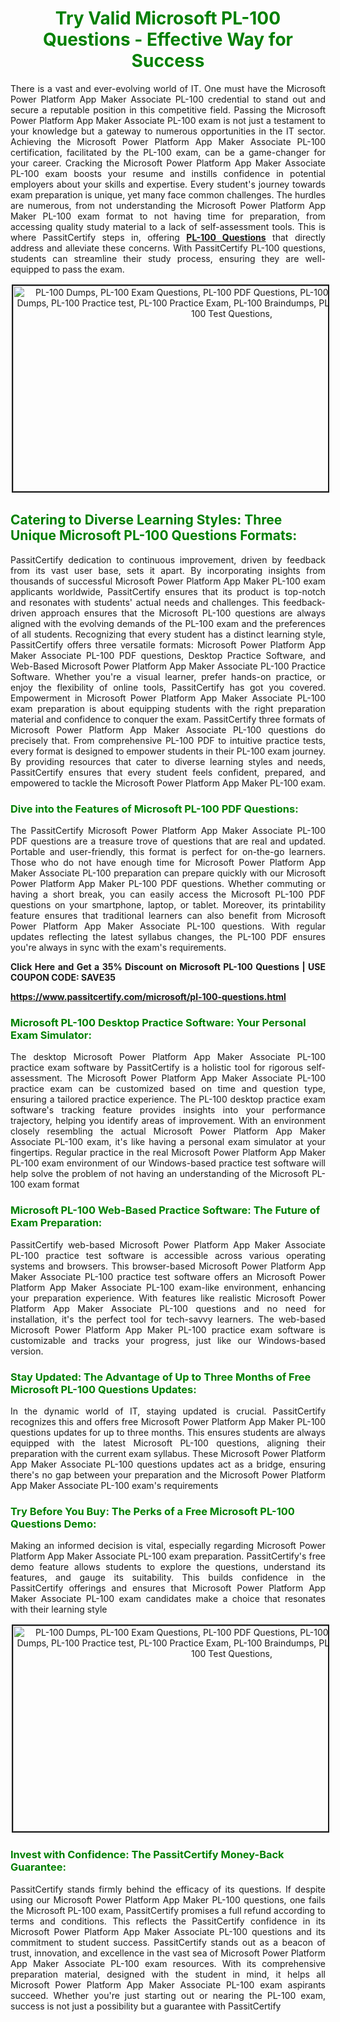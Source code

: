 <h1 style="text-align: center;"><strong><span style="display:block; color:Green; #AED6F1; ">Try Valid Microsoft PL-100 Questions - Effective Way for Success</span></strong></h1>

<p style="text-align: justify;">There is a vast and ever-evolving world of IT. One must have the Microsoft Power Platform App Maker Associate PL-100 credential to stand out and secure a reputable position in this competitive field. Passing the Microsoft Power Platform App Maker Associate PL-100 exam is not just a testament to your knowledge but a gateway to numerous opportunities in the IT sector. Achieving the Microsoft Power Platform App Maker Associate PL-100 certification, facilitated by the PL-100 exam, can be a game-changer for your career. Cracking the Microsoft Power Platform App Maker Associate PL-100 exam boosts your resume and instills confidence in potential employers about your skills and expertise. Every student's journey towards exam preparation is unique, yet many face common challenges. The hurdles are numerous, from not understanding the Microsoft Power Platform App Maker PL-100 exam format to not having time for preparation, from accessing quality study material to a lack of self-assessment tools. This is where PassitCertify steps in, offering <a href="https://www.passitcertify.com/microsoft/pl-100-questions.html"><strong>PL-100 Questions</strong></a> that directly address and alleviate these concerns. With PassitCertify PL-100 questions, students can streamline their study process, ensuring they are well-equipped to pass the exam.</p>

<p style="text-align: center;"><img alt="PL-100 Dumps, PL-100 Exam Questions, PL-100 PDF Questions, PL-100 PDF Dumps, PL-100 Exam Dumps, PL-100 Practice test, PL-100 Practice Exam, PL-100 Braindumps, PL-100 Practice Questions, PL-100 Test Questions," src="https://i.imgur.com/Y6Q6Ja9.jpeg/TWc1Fxk/4.jpg/hJ7dIY5.jpeg/RYZZ1AT.jpeg/TJ0bphj.jpeg" style="height: 329px; width: 700px; border-width: 2px; border-style: solid; margin: 2px;" /></p>

<h2><strong><span style="display:block; color:Green; #AED6F1; ">Catering to Diverse Learning Styles: Three Unique Microsoft PL-100 Questions Formats:</span></strong></h2>

<p style="text-align: justify;">PassitCertify dedication to continuous improvement, driven by feedback from its vast user base, sets it apart. By incorporating insights from thousands of successful Microsoft Power Platform App Maker PL-100 exam applicants worldwide, PassitCertify ensures that its product is top-notch and resonates with students' actual needs and challenges. This feedback-driven approach ensures that the Microsoft PL-100 questions are always aligned with the evolving demands of the PL-100 exam and the preferences of all students. Recognizing that every student has a distinct learning style, PassitCertify offers three versatile formats: Microsoft Power Platform App Maker Associate PL-100 PDF questions, Desktop Practice Software, and Web-Based Microsoft Power Platform App Maker Associate PL-100 Practice Software. Whether you're a visual learner, prefer hands-on practice, or enjoy the flexibility of online tools, PassitCertify has got you covered. Empowerment in Microsoft Power Platform App Maker Associate PL-100 exam preparation is about equipping students with the right preparation material and confidence to conquer the exam. PassitCertify three formats of Microsoft Power Platform App Maker Associate PL-100 questions do precisely that. From comprehensive PL-100 PDF to intuitive practice tests, every format is designed to empower students in their PL-100 exam journey. By providing resources that cater to diverse learning styles and needs, PassitCertify ensures that every student feels confident, prepared, and empowered to tackle the Microsoft Power Platform App Maker PL-100 exam.</p>

<h3><strong><span style="display:block; color:Green; #AED6F1; ">Dive into the Features of Microsoft PL-100 PDF Questions:</span></strong></h3>

<p style="text-align: justify;">The PassitCertify Microsoft Power Platform App Maker Associate PL-100 PDF questions are a treasure trove of questions that are real and updated. Portable and user-friendly, this format is perfect for on-the-go learners. Those who do not have enough time for Microsoft Power Platform App Maker Associate PL-100 preparation can prepare quickly with our Microsoft Power Platform App Maker PL-100 PDF questions. Whether commuting or having a short break, you can easily access the Microsoft PL-100 PDF questions on your smartphone, laptop, or tablet. Moreover, its printability feature ensures that traditional learners can also benefit from Microsoft Power Platform App Maker Associate PL-100 questions. With regular updates reflecting the latest syllabus changes, the PL-100 PDF ensures you're always in sync with the exam's requirements.</p>

<p style="text-align: justify;"><strong>Click Here and Get a 35% Discount on Microsoft PL-100 Questions | USE COUPON CODE: SAVE35</strong></p>

<p style="text-align: justify;"><a href="https://www.passitcertify.com/microsoft/pl-100-questions.html"><strong>https://www.passitcertify.com/microsoft/pl-100-questions.html</strong></a></p>

<h3><strong><span style="display:block; color:Green; #AED6F1; ">Microsoft PL-100 Desktop Practice Software: Your Personal Exam Simulator:</span></strong></h3>

<p style="text-align: justify;">The desktop Microsoft Power Platform App Maker Associate PL-100 practice exam software by PassitCertify is a holistic tool for rigorous self-assessment. The Microsoft Power Platform App Maker Associate PL-100 practice exam can be customized based on time and question type, ensuring a tailored practice experience. The PL-100 desktop practice exam software's tracking feature provides insights into your performance trajectory, helping you identify areas of improvement. With an environment closely resembling the actual Microsoft Power Platform App Maker Associate PL-100 exam, it's like having a personal exam simulator at your fingertips. Regular practice in the real Microsoft Power Platform App Maker PL-100 exam environment of our Windows-based practice test software will help solve the problem of not having an understanding of the Microsoft PL-100 exam format</p>

<h3><strong><span style="display:block; color:Green; #AED6F1; ">Microsoft PL-100 Web-Based Practice Software: The Future of Exam Preparation:</span></strong></h3>

<p style="text-align: justify;">PassitCertify web-based Microsoft Power Platform App Maker Associate PL-100 practice test software is accessible across various operating systems and browsers. This browser-based Microsoft Power Platform App Maker Associate PL-100 practice test software offers an Microsoft Power Platform App Maker Associate PL-100 exam-like environment, enhancing your preparation experience. With features like realistic Microsoft Power Platform App Maker Associate PL-100 questions and no need for installation, it's the perfect tool for tech-savvy learners. The web-based Microsoft Power Platform App Maker PL-100 practice exam software is customizable and tracks your progress, just like our Windows-based version.</p>

<h3><strong><span style="display:block; color:Green; #AED6F1; ">Stay Updated: The Advantage of Up to Three Months of Free Microsoft PL-100 Questions Updates:</span></strong></h3>

<p style="text-align: justify;">In the dynamic world of IT, staying updated is crucial. PassitCertify recognizes this and offers free Microsoft Power Platform App Maker PL-100 questions updates for up to three months. This ensures students are always equipped with the latest Microsoft PL-100 questions, aligning their preparation with the current exam syllabus. These Microsoft Power Platform App Maker Associate PL-100 questions updates act as a bridge, ensuring there's no gap between your preparation and the Microsoft Power Platform App Maker Associate PL-100 exam's requirements</p>

<h3><strong><span style="display:block; color:Green; #AED6F1; ">Try Before You Buy: The Perks of a Free Microsoft PL-100 Questions Demo:</span></strong></h3>

<p style="text-align: justify;">Making an informed decision is vital, especially regarding Microsoft Power Platform App Maker Associate PL-100 exam preparation. PassitCertify's free demo feature allows students to explore the questions, understand its features, and gauge its suitability. This builds confidence in the PassitCertify offerings and ensures that Microsoft Power Platform App Maker Associate PL-100 exam candidates make a choice that resonates with their learning style</p>

<p style="text-align: center;"><a href="https://www.passitcertify.com/microsoft/pl-100-questions.html"><img alt="PL-100 Dumps, PL-100 Exam Questions, PL-100 PDF Questions, PL-100 PDF Dumps, PL-100 Exam Dumps, PL-100 Practice test, PL-100 Practice Exam, PL-100 Braindumps, PL-100 Practice Questions, PL-100 Test Questions," src="https://i.imgur.com/g8YboqM.jpeg/Y6Q6Ja9.jpeg/TWc1Fxk/4.jpg/hJ7dIY5.jpeg/RYZZ1AT.jpeg/TJ0bphj.jpeg" style="height: 329px; width: 700px; border-width: 2px; border-style: solid; margin: 2px;" /></a></p>

<h3><strong><span style="display:block; color:Green; #AED6F1; ">Invest with Confidence: The PassitCertify Money-Back Guarantee:</span></strong></h3>

<p style="text-align: justify;">PassitCertify stands firmly behind the efficacy of its questions. If despite using our Microsoft Power Platform App Maker PL-100 questions, one fails the Microsoft PL-100 exam, PassitCertify promises a full refund according to terms and conditions. This reflects the PassitCertify confidence in its Microsoft Power Platform App Maker Associate PL-100 questions and its commitment to student success. PassitCertify stands out as a beacon of trust, innovation, and excellence in the vast sea of Microsoft Power Platform App Maker Associate PL-100 exam resources. With its comprehensive preparation material, designed with the student in mind, it helps all Microsoft Power Platform App Maker Associate PL-100 exam aspirants succeed. Whether you're just starting out or nearing the PL-100 exam, success is not just a possibility but a guarantee with PassitCertify</p>
